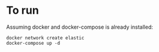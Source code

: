 # To run
Assuming docker and docker-compose is already installed:
```
docker network create elastic
docker-compose up -d
```
